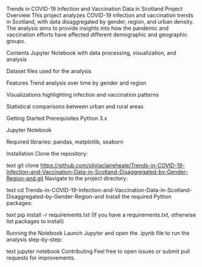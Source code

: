 Trends in COVID-19 Infection and Vaccination Data in Scotland
Project Overview
This project analyzes COVID-19 infection and vaccination trends in Scotland, with data disaggregated by gender, region, and urban density. The analysis aims to provide insights into how the pandemic and vaccination efforts have affected different demographic and geographic groups.

Contents
Jupyter Notebook with data processing, visualization, and analysis

Dataset files used for the analysis

Features
Trend analysis over time by gender and region

Visualizations highlighting infection and vaccination patterns

Statistical comparisons between urban and rural areas

Getting Started
Prerequisites
Python 3.x

Jupyter Notebook

Required libraries: pandas, matplotlib, seaborn

Installation
Clone the repository:

text
git clone https://github.com/oliviaclaireheale/Trends-in-COVID-19-Infection-and-Vaccination-Data-in-Scotland-Disaggregated-by-Gender-Region-and.git
Navigate to the project directory:

text
cd Trends-in-COVID-19-Infection-and-Vaccination-Data-in-Scotland-Disaggregated-by-Gender-Region-and
Install the required Python packages:

text
pip install -r requirements.txt
(If you have a requirements.txt, otherwise list packages to install)

Running the Notebook
Launch Jupyter and open the .ipynb file to run the analysis step-by-step:

text
jupyter notebook
Contributing
Feel free to open issues or submit pull requests for improvements.

